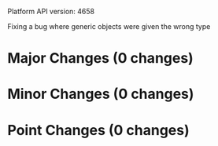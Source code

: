 Platform API version: 4658


Fixing a bug where generic objects were given the wrong type

# Major Changes (0 changes)


# Minor Changes (0 changes)


# Point Changes (0 changes)
